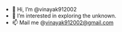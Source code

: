 - 👋 Hi, I’m @vinayak912002
- 👀 I’m interested in exploring the unknown.
- 📫 Mail me @vinayak912002@gmail.com

<!---
vinayak912002/vinayak912002 is a ✨ special ✨ repository because its `README.md` (this file) appears on your GitHub profile.
You can click the Preview link to take a look at your changes.
--->
